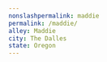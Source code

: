```yaml
---
﻿nonslashpermalink: maddie
permalink: /maddie/
alley: Maddie
city: The Dalles
state: Oregon
---
```


